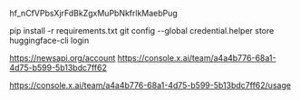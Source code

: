 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

pip install -r requirements.txt
git config --global credential.helper store
huggingface-cli login

https://newsapi.org/account
https://console.x.ai/team/a4a4b776-68a1-4d75-b599-5b13bdc7ff62


https://console.x.ai/team/a4a4b776-68a1-4d75-b599-5b13bdc7ff62/usage
